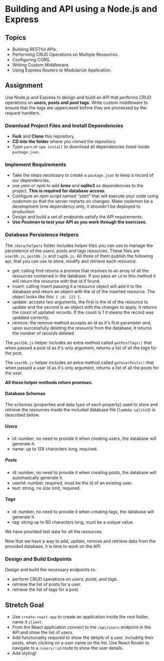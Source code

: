 # Building and API using a Node.js and Express

## Topics

* Building RESTful APIs.
* Performing CRUD Operations on Multiple Resources.
* Configuring CORS.
* Writing Custom Middleware.
* Using Express Routers to Modularize Application.

## Assignment

Use Node.js and Express to design and build an API that performs CRUD operations on **users, posts and post tags**. Write custom middleware to ensure that the _tags_ are uppercased before they are processed by the request handlers.

### Download Project Files and Install Dependencies

* **Fork** and **Clone** this repository.
* **CD into the folder** where you cloned the repository.
* Type `yarn` or `npm install` to download all dependencies listed inside `package.json`.

### Implement Requirements

* Take the steps necessary to create a `package.json` to keep a record of our dependencies.
* use _yarn_ or _npm_ to add **knex** and **sqlite3** as dependencies to the project. **This is required for database access**.
* Configure an _npm script_ named _"start"_ that will execute your code using _nodemon_ so that the server restarts on changes. Make _nodemon_ be a development time dependency only, it shouldn't be deployed to production.
* Design and build a set of endpoints satisfy the API requirements.
* **Use _Postman_ to test your API as you work through the exercises.**

### Database Persistence Helpers

The `/data/helpers` folder includes helper files you can use to manage the persistence of the users, posts and tags resources. These files are `userDb.js`, `postDb.js` and `tagDb.js`. All three of them publish the following api, that you can use to store, modify and retrieve each resource:

* get: calling find returns a promise that resolves to an array of all the resources contained in the database. If you pass an `id` to this method it will return the resource with that id if found.
* insert: calling insert passing it a resource object will add it to the database and return an object with the id of the inserted resource. The object looks like this: `{ id: 123 }`.
* update: accepts two arguments, the first is the id of the resource to update and the second is an object with the changes to apply. It returns the count of updated records. If the count is 1 it means the record was updated correctly.
* remove: the remove method accepts an id as it's first parameter and, upon successfully deleting the resource from the database, it returns the number of records deleted.

The `postDb.js` helper includes an extra method called `getPostTags()` that when passed a post id as it's only argument, returns a list of all the _tags_ for the post.

The `userDb.js` helper includes an extra method called `getUserPosts()` that when passed a user id as it's only argument, returns a list of all the posts for the user.

**All these helper methods return promises.**

#### Database Schemas

The _schemas_ (properties and data type of each property) used to store and retrieve the resources inside the included database file (`lambda.sqlite3`) is described below.

##### Users

* id: number, no need to provide it when creating users, the database will generate it.
* name: up to 128 characters long, required.

##### Posts

* id: number, no need to provide it when creating posts, the database will automatically generate it.
* userId: number, required, must be the id of an existing user.
* text: string, no size limit, required.

##### Tags

* id: number, no need to provide it when creating tags, the database will generate it.
* tag: string up to 80 characters long, must be a unique value.

We have provided test data for all the resources.

Now that we have a way to add, update, remove and retrieve data from the provided database, it is time to work on the API.

### Design and Build Endpoints

Design and build the necessary endpoints to:

* perform CRUD operations on _users_, _posts_, and _tags_.
* retrieve the list of posts for a user.
* retrieve the list of tags for a post.

## Stretch Goal

* Use `create-react-app` to create an application inside the root folder, name it `client`.
* From the React application connect to the `/api/users` endpoint in the API and show the list of users.
* Add functionality required to show the details of a user, including their posts, when clicking on a user name on the list. Use React Router to navigate to a `/users/:id` route to show the user details.
* Add styling!
